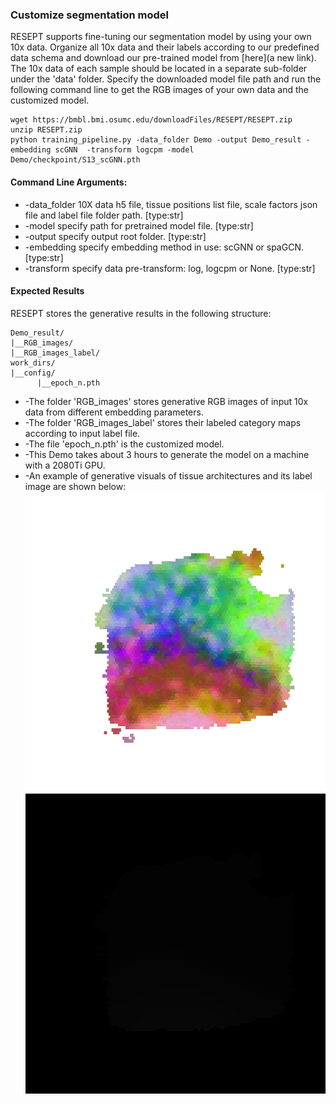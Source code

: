 ### Customize segmentation model 

RESEPT supports fine-tuning our segmentation model by using your own 10x data. Organize all 10x data and their labels according to our predefined data schema and download our pre-trained model from [here](a new link). The 10x data of each sample should be located in a separate sub-folder under the 'data' folder. Specify the downloaded model file path and run the following command line to get the RGB images of your own data and the customized model.  

```
wget https://bmbl.bmi.osumc.edu/downloadFiles/RESEPT/RESEPT.zip 
unzip RESEPT.zip
python training_pipeline.py -data_folder Demo -output Demo_result -embedding scGNN  -transform logcpm -model Demo/checkpoint/S13_scGNN.pth
```

#### Command Line Arguments:

* -data_folder 10X data h5 file, tissue positions list file, scale factors json file and label file folder path. [type:str]
* -model specify path for pretrained model file. [type:str]
* -output specify output root folder. [type:str]
* -embedding specify embedding method in use: scGNN or spaGCN. [type:str]
* -transform specify data pre-transform: log, logcpm or None. [type:str]

#### Expected Results

RESEPT stores the generative results in the following structure:

   ```
   Demo_result/
   |__RGB_images/
   |__RGB_images_label/
   work_dirs/
   |__config/
         |__epoch_n.pth
   ```

*	-The folder 'RGB_images' stores generative RGB images of input 10x data from different embedding parameters. 
*	-The folder 'RGB_images_label' stores their labeled category maps according to input label file. 
*	-The file 'epoch_n.pth' is the customized model.
*	-This Demo takes about 3 hours to generate the model on a machine with a 2080Ti GPU.
*	-An example of generative visuals of tissue architectures and its label image are shown below:
![](./pic/Customize_segmentation_1.png) ![](./pic/Customize_segmentation_2.png)
